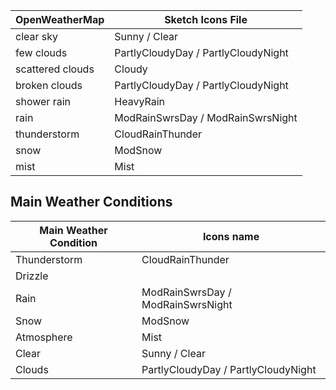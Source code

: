 | OpenWeatherMap   | Sketch Icons File                   |
| ---------------- | ----------------------------------- |
| clear sky        | Sunny / Clear                       |
| few clouds       | PartlyCloudyDay / PartlyCloudyNight |
| scattered clouds | Cloudy                              |
| broken clouds    | PartlyCloudyDay / PartlyCloudyNight |
| shower rain      | HeavyRain                           |
| rain             | ModRainSwrsDay / ModRainSwrsNight   |
| thunderstorm     | CloudRainThunder                    |
| snow             | ModSnow                             |
| mist             | Mist                                |



## Main Weather Conditions

| Main Weather Condition | Icons name                          |
| ---------------------- | ----------------------------------- |
| Thunderstorm           | CloudRainThunder                    |
| Drizzle                |                                     |
| Rain                   | ModRainSwrsDay / ModRainSwrsNight   |
| Snow                   | ModSnow                             |
| Atmosphere             | Mist                                |
| Clear                  | Sunny / Clear                       |
| Clouds                 | PartlyCloudyDay / PartlyCloudyNight |